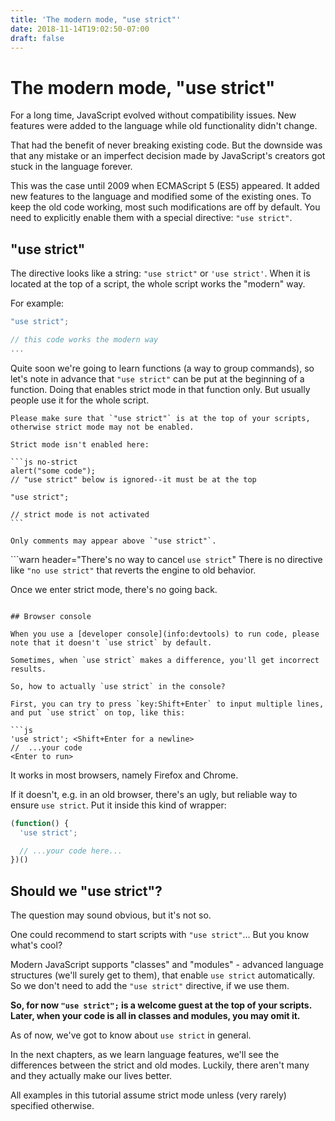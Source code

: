 ```yaml
---
title: 'The modern mode, "use strict"'
date: 2018-11-14T19:02:50-07:00
draft: false
---
```

# The modern mode, "use strict"

For a long time, JavaScript evolved without compatibility issues. New features were added to the language while old functionality didn't change.

That had the benefit of never breaking existing code. But the downside was that any mistake or an imperfect decision made by JavaScript's creators got stuck in the language forever.

This was the case until 2009 when ECMAScript 5 (ES5) appeared. It added new features to the language and modified some of the existing ones. To keep the old code working, most such modifications are off by default. You need to explicitly enable them with a special directive: `"use strict"`.

## "use strict"

The directive looks like a string: `"use strict"` or `'use strict'`. When it is located at the top of a script, the whole script works the "modern" way.

For example:

```js
"use strict";

// this code works the modern way
...
```

Quite soon we're going to learn functions (a way to group commands), so let's note in advance that `"use strict"` can be put at the beginning of a function. Doing that enables strict mode in that function only. But usually people use it for the whole script.

````warn header="Ensure that \"use strict\" is at the top"
Please make sure that `"use strict"` is at the top of your scripts, otherwise strict mode may not be enabled.

Strict mode isn't enabled here:

```js no-strict
alert("some code");
// "use strict" below is ignored--it must be at the top

"use strict";

// strict mode is not activated
```

Only comments may appear above `"use strict"`.
````

```warn header="There's no way to cancel `use strict`"
There is no directive like `"no use strict"` that reverts the engine to old behavior.

Once we enter strict mode, there's no going back.
```

## Browser console

When you use a [developer console](info:devtools) to run code, please note that it doesn't `use strict` by default.

Sometimes, when `use strict` makes a difference, you'll get incorrect results.

So, how to actually `use strict` in the console?

First, you can try to press `key:Shift+Enter` to input multiple lines, and put `use strict` on top, like this:

```js
'use strict'; <Shift+Enter for a newline>
//  ...your code
<Enter to run>
```

It works in most browsers, namely Firefox and Chrome.

If it doesn't, e.g. in an old browser, there's an ugly, but reliable way to ensure `use strict`. Put it inside this kind of wrapper:

```js
(function() {
  'use strict';

  // ...your code here...
})()
```

## Should we "use strict"?

The question may sound obvious, but it's not so.

One could recommend to start scripts with `"use strict"`... But you know what's cool?

Modern JavaScript supports "classes" and "modules" - advanced language structures (we'll surely get to them), that enable `use strict` automatically. So we don't need to add the `"use strict"` directive, if we use them.

**So, for now `"use strict";` is a welcome guest at the top of your scripts. Later, when your code is all in classes and modules, you may omit it.**

As of now, we've got to know about `use strict` in general.

In the next chapters, as we learn language features, we'll see the differences between the strict and old modes. Luckily, there aren't many and they actually make our lives better.

All examples in this tutorial assume strict mode unless (very rarely) specified otherwise.
